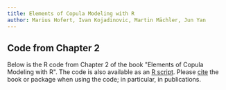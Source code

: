 ```yaml
---
title: Elements of Copula Modeling with R
author: Marius Hofert, Ivan Kojadinovic, Martin Mächler, Jun Yan
---
```


## Code from Chapter 2

Below is the R code from Chapter 2 of the book "Elements of Copula
Modeling with R". The code is also available as an [R
script](R/02_copulas.R). Please [cite](cite.html) the book
or package when using the code; in particular, in publications.

```{include=02_copulas.R}
```